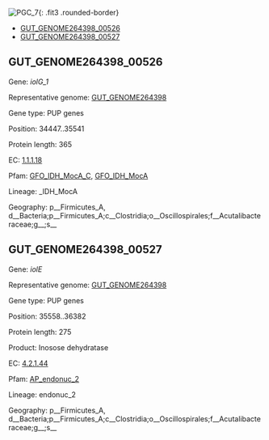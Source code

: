 ![PGC_7](../static/images/Clusters_figure/PGC_7.jpg){: .fit3 .rounded-border}

<ul id="myTab" class="nav nav-tabs">
  <li class="active">
        <a href="#tab1" data-toggle="tab">GUT_GENOME264398_00526</a>
  </li>
<li><a href="#tab2" data-toggle="tab">GUT_GENOME264398_00527</a></li>
</ul>

<div id="myTabContent" class="tab-content">
  <div class="tab-pane fade in active" id="tab1">

<h2 id="GUT_GENOME264398_00526">GUT_GENOME264398_00526</h2>
<p>Gene: <em>iolG_1</em>
<p>Representative genome: <a href="Asia">GUT_GENOME264398</a></p>
<p>Gene type: PUP genes</p>
<p>Position: 34447..35541</p>
<p>Protein length: 365</p>
<p>EC: <a href="https://www.brenda-enzymes.org/enzyme.php?ecno=1.1.1.18">1.1.1.18</a></p>
<p>Pfam: <a href="http://pfam.xfam.org/family/GFO_IDH_MocA_C">GFO_IDH_MocA_C</a>, <a href="http://pfam.xfam.org/family/GFO_IDH_MocA">GFO_IDH_MocA</a></p>
<p>Lineage: _IDH_MocA</p>
<p>Geography: p__Firmicutes_A, d__Bacteria;p__Firmicutes_A;c__Clostridia;o__Oscillospirales;f__Acutalibacteraceae;g__;s__</p>
  </div>

  <div class="tab-pane fade" id="tab2">

<h2 id="GUT_GENOME264398_00527">GUT_GENOME264398_00527</h2>
<p>Gene: <em>iolE</em></p>
<p>Representative genome: <a href="Asia">GUT_GENOME264398</a></p>
<p>Gene type: PUP genes</p>
<p>Position: 35558..36382</p>
<p>Protein length: 275</p>
<p>Product: Inosose dehydratase</p>
<p>EC: <a href="https://www.brenda-enzymes.org/enzyme.php?ecno=4.2.1.44">4.2.1.44</a></p>
<p>Pfam: <a href="http://pfam.xfam.org/family/AP_endonuc_2">AP_endonuc_2</a></p>

<p>Lineage: endonuc_2</p>
<p>Geography: p__Firmicutes_A, d__Bacteria;p__Firmicutes_A;c__Clostridia;o__Oscillospirales;f__Acutalibacteraceae;g__;s__</p>

  </div>
</div>

